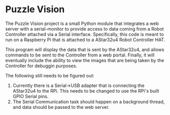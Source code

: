 # Puzzle Vision

The Puzzle Vision project is a small Python module that integrates a web server with a serial-monitor to provide access 
to data coming from a Robot Controller attached via a Serial interface. Specifically, this code is meant to run on a
Raspberry Pi that is attached to a AStar32u4 Robot Controller HAT. 

This program will display the data that is sent by the AStar32u4, and allows commands to be sent to the Controller
from a web portal. Finally, it will eventually include the ability to view the images that are being taken by
the Controller for debuggin purposes.

The following still needs to be figured out:
1. Currently there is a Serial->USB adapter that is connecting the AStar32u4 to the RPi. This needs to be changed to
use the RPi's built GPIO Serial pins.
2. The Serial Communication task should happen on a background thread, and data should be passed to the web server.
